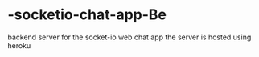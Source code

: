 # -socketio-chat-app-Be
backend server for the socket-io web chat app
the server is hosted using heroku
